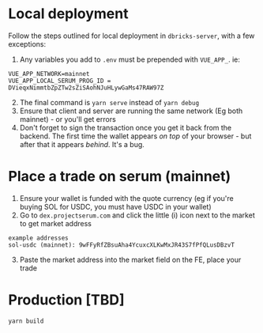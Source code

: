 # Local deployment
Follow the steps outlined for local deployment in `dbricks-server`, with a few exceptions:
1. Any variables you add to `.env` must be prepended with `VUE_APP_`. ie:
```dotenv
VUE_APP_NETWORK=mainnet
VUE_APP_LOCAL_SERUM_PROG_ID = DVieqxNimmtbZpZTw2sZiSAohNJuHLywGaMs47RAW97Z
```
2. The final command is `yarn serve` instead of `yarn debug`
3. Ensure that client and server are running the same network (Eg both mainnet) - or you'll get errors
4. Don't forget to sign the transaction once you get it back from the backend. The first time the wallet appears *on top* of your browser - but after that it appears *behind*. It's a bug.

# Place a trade on serum (mainnet)
1. Ensure your wallet is funded with the quote currency (eg if you're buying SOL for USDC, you must have USDC in your wallet)
2. Go to `dex.projectserum.com` and click the little (i) icon next to the market to get market address
```
example addresses
sol-usdc (mainnet): 9wFFyRfZBsuAha4YcuxcXLKwMxJR43S7fPfQLusDBzvT
```
3. Paste the market address into the market field on the FE, place your trade

# Production [TBD]
```
yarn build
```
